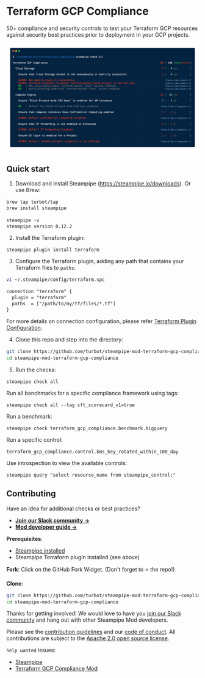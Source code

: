 # Terraform GCP Compliance

50+ compliance and security controls to test your Terraform GCP resources against security best practices prior to deployment in your GCP projects.

![image](https://raw.githubusercontent.com/turbot/steampipe-mod-terraform-gcp-compliance/main/docs/terraform_gcp_compliance_console_output.png)

## Quick start

1) Download and install Steampipe (https://steampipe.io/downloads). Or use Brew:

```shell
brew tap turbot/tap
brew install steampipe

steampipe -v
steampipe version 0.12.2
```

2) Install the Terraform plugin:

```shell
steampipe plugin install terraform
```

3) Configure the Terraform plugin, adding any path that contains your Terraform files to `paths`:

```sh
vi ~/.steampipe/config/terraform.spc
```

```hcl
connection "terraform" {
  plugin = "terraform"
  paths  = ["/path/to/my/tf/files/*.tf"]
}
```

For more details on connection configuration, please refer [Terraform Plugin Configuration](https://hub.steampipe.io/plugins/turbot/terraform#configuration).

4) Clone this repo and step into the directory:

```sh
git clone https://github.com/turbot/steampipe-mod-terraform-gcp-compliance.git
cd steampipe-mod-terraform-gcp-compliance
```

5) Run the checks:

```shell
steampipe check all
```

Run all benchmarks for a specific compliance framework using tags:

```shell
steampipe check all --tag cft_scorecard_v1=true
```

Run a benchmark:

```shell
steampipe check terraform_gcp_compliance.benchmark.bigquery
```

Run a specific control:

```shell
terraform_gcp_compliance.control.kms_key_rotated_within_100_day
```

Use introspection to view the available controls:
```
steampipe query "select resource_name from steampipe_control;"
```

## Contributing

Have an idea for additional checks or best practices?
- **[Join our Slack community →](https://steampipe.io/community/join)**
- **[Mod developer guide →](https://steampipe.io/docs/using-steampipe/writing-controls)**

**Prerequisites**:
- [Steampipe installed](https://steampipe.io/downloads)
- Steampipe Terraform plugin installed (see above)

**Fork**:
Click on the GitHub Fork Widget. (Don't forget to :star: the repo!)

**Clone**:

```sh
git clone https://github.com/turbot/steampipe-mod-terraform-gcp-compliance.git
cd steampipe-mod-terraform-gcp-compliance
```

Thanks for getting involved! We would love to have you [join our Slack community](https://steampipe.io/community/join) and hang out with other Steampipe Mod developers.

Please see the [contribution guidelines](https://github.com/turbot/steampipe/blob/main/CONTRIBUTING.md) and our [code of conduct](https://github.com/turbot/steampipe/blob/main/CODE_OF_CONDUCT.md). All contributions are subject to the [Apache 2.0 open source license](https://github.com/turbot/steampipe-mod-terraform-gcp-compliance/blob/main/LICENSE).

`help wanted` issues:
- [Steampipe](https://github.com/turbot/steampipe/labels/help%20wanted)
- [Terraform GCP Compliance Mod](https://github.com/turbot/steampipe-mod-terraform-gcp-compliance/labels/help%20wanted)

